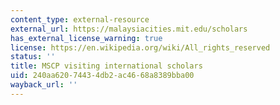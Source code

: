 ```yaml
---
content_type: external-resource
external_url: https://malaysiacities.mit.edu/scholars
has_external_license_warning: true
license: https://en.wikipedia.org/wiki/All_rights_reserved
status: ''
title: MSCP visiting international scholars
uid: 240aa620-7443-4db2-ac46-68a8389bba00
wayback_url: ''
---
```

